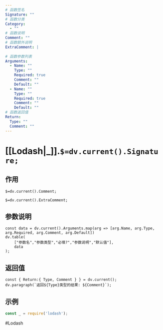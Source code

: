 ```yaml
---
# 函数签名
Signature: ""
# 函数分类
Category:
  - ""
# 函数说明
Comment: ""
# 函数额外说明
ExtraComment: |
  
# 函数参数列表
Arguments:
  - Name: ""
    Type: ""
    Required: true
    Comment: ""
    Default: ""
  - Name: ""
    Type: ""
    Required: true
    Comment: ""
    Default: ""
# 函数返回值
Return:
  Type: ""
  Comment: ""
---
```

# [[Lodash|_]].`$=dv.current().Signature;`
## 作用

`$=dv.current().Comment;`

`$=dv.current().ExtraComment;`

## 参数说明
```dataviewjs
const data = dv.current().Arguments.map(arg => [arg.Name, arg.Type, arg.Required, arg.Comment, arg.Default])
dv.table(
	["参数名","参数类型","必填?","参数说明","默认值"],
	data
);
```

## 返回值
```dataviewjs
const { Return:{ Type, Comment } } = dv.current();
dv.paragraph(`返回${Type}类型的结果: ${Comment}`);
```

## 示例
```javascript
const _ = require('lodash');

```

#Lodash 